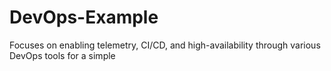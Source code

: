# DevOps-Example
Focuses on enabling telemetry, CI/CD, and high-availability through various DevOps tools for a simple

